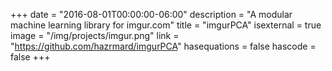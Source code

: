+++
date = "2016-08-01T00:00:00-06:00"
description = "A modular machine learning library for imgur.com"
title = "imgurPCA"
isexternal = true
image = "/img/projects/imgur.png"
link = "https://github.com/hazrmard/imgurPCA"
hasequations = false
hascode = false
+++
